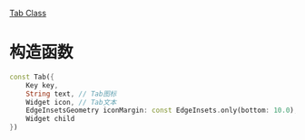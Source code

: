 
[Tab Class](https://api.flutter.dev/flutter/material/Tab-class.html)

# 构造函数

```dart
const Tab({
	Key key,
	String text, // Tab图标
	Widget icon, // Tab文本
	EdgeInsetsGeometry iconMargin: const EdgeInsets.only(bottom: 10.0),
	Widget child
})
```